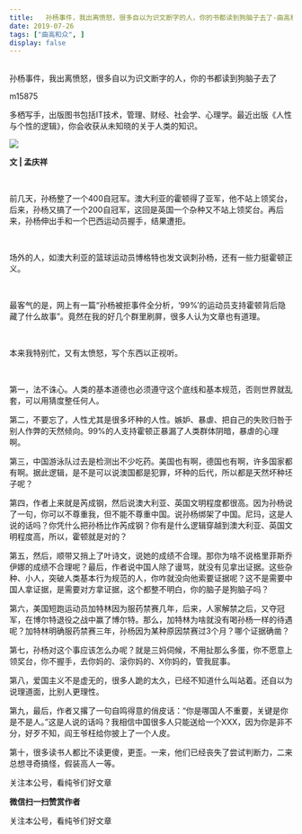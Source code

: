 ```yaml
---
title:   孙杨事件，我出离愤怒，很多自以为识文断字的人，你的书都读到狗脑子去了-曲高和众
date: 2019-07-26
tags: ["曲高和众", ]
display: false
---
```



## 



孙杨事件，我出离愤怒，很多自以为识文断字的人，你的书都读到狗脑子去了




m15875




多栖写手，出版图书包括IT技术，管理、财经、社会学、心理学。最近出版《人性与个性的逻辑》，你会收获从未知晓的关于人类的知识。


<img class="rich_pages" data-ratio="0.665625" data-s="300,640" src="https://mmbiz.qpic.cn/mmbiz_jpg/fxGMiaL5Zj1jYOcyFTREP7icx4ZCgSLpk8IXFUJ9VJibmSQERZtGOXuQ0XvCELibDP5NpSe54rIcck8UuKY5EibMRzg/640?wx_fmt=jpeg" data-type="jpeg" data-w="640" style=""/>

**文 | 孟庆祥**



&nbsp;

前几天，孙杨整了一个400自冠军。澳大利亚的霍顿得了亚军，他不站上领奖台，后来，孙杨又搞了一个200自冠军，这回是英国一个杂种又不站上领奖台。再后来，孙杨伸出手和一个巴西运动员握手，结果遭拒。

&nbsp;

场外的人，如澳大利亚的篮球运动员博格特也发文讽刺孙杨，还有一些力挺霍顿正义。

&nbsp;

最客气的是，网上有一篇“孙杨被拒事件全分析，‘99%’的运动员支持霍顿背后隐藏了什么故事”。竟然在我的好几个群里刷屏，很多人认为文章也有道理。

&nbsp;

本来我特别忙，又有太愤怒，写个东西以正视听。

&nbsp;

第一，法不诛心。人类的基本道德也必须遵守这个底线和基本规范，否则世界就乱套，可以用猜度整任何人。



第二，不要忘了，人性尤其是很多坏种的人性。嫉妒、暴虐、把自己的失败归咎于别人作弊的天然倾向。99%的人支持霍顿正暴漏了人类群体阴暗，暴虐的心理啊。



第三，中国游泳队过去是检测出不少吃药。美国也有啊，德国也有啊，许多国家都有啊。据此逻辑，是不是可以说澳国都是犯罪，坏种的后代，所以都是天然坏种坯子呢？



第四，作者上来就是芮成钢，然后说澳大利亚、英国文明程度都很高。因为孙杨说了一句，你可以不尊重我，但不能不尊重中国。说孙杨绑架了中国。尼玛，这是人说的话吗？你凭什么把孙杨比作芮成钢？你有是什么逻辑穿越到澳大利亚、英国文明程度高，所以，霍顿就是对的？



第五，然后，顺带又捎上了叶诗文，说她的成绩不合理。那你为啥不说格里菲斯乔伊娜的成绩不合理呢？最后，作者说中国人除了谩骂，就没有见拿出证据。这些杂种、小人，突破人类基本行为规范的人，你咋就没向他索要证据呢？这不是需要中国人拿证据，是需要对方拿证据，这个都整不明白，你的脑子是狗脑子吗？



第六，美国短跑运动员加特林因为服药禁赛几年，后来，人家解禁之后，又夺冠军，在博尔特退役之战中赢了博尔特。那么，加特林为啥就没有喝孙杨一样的待遇呢？加特林明确服药禁赛三年，孙杨因为某种原因禁赛过3个月？哪个证据确凿？



第七，孙杨对这个事应该怎么办呢？就是三妈伺候，不用扯那么多蛋，你不愿意上领奖台，你不握手，去你妈的、滚你妈的、X你妈的，管我屁事。



第八，爱国主义不是虚无的，很多人跪的太久，已经不知道什么叫站着。还自以为说理道面，比别人更理性。



第九，最后，作者又撂了一句自鸣得意的俏皮话：“你是哪国人不重要，关键是你是不是人。”这是人说的话吗？我相信中国很多人只能送给一个XXX，因为你是非不分，好歹不知，阎王爷枉给你披上了一个人皮。



第十，很多读书人都比不读更傻，更歪。一来，他们已经丧失了尝试判断力，二来总想寻奇搞怪，假装高人一等。



关注本公号，看纯爷们好文章


**微信扫一扫赞赏作者**






关注本公号，看纯爷们好文章